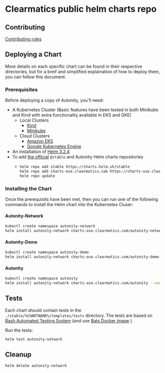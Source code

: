# Clearmatics public helm charts repo

## Contributing
[Contributing rules](./CONTRIBUTING.md)

## Deploying a Chart
More details on each specific chart can be found in their respective directories, but for a breif and simplified explaination of how to deploy them, you can follow this document.
### Prerequisites
Before deploying a copy of Autonity, you'll need:
- A Kubernetes Cluster (Basic features have been tested in both Minikube and Kind with extra functionality available in EKS and GKE)
  - Local Clusters
    - [Kind](https://kind.sigs.k8s.io/docs/user/quick-start)
    - [Minikube](https://kubernetes.io/docs/tasks/tools/install-minikube/)
  - Cloud Clusters
    - [Amazon EKS](https://eksworkshop.com/prerequisites/self_paced/)
    - [Google Kubernetes Engine](https://cloud.google.com/kubernetes-engine/docs/quickstart)
- An installation of [Helm 3.2.4](https://github.com/helm/helm/releases/tag/v3.2.4)
- To add [the official](https://helm.sh/docs/intro/quickstart/) `@stable` and Autonity Helm charts repositories
  - ```bash
    helm repo add stable https://charts.helm.sh/stable
    helm repo add charts-ose.clearmatics.com https://charts-ose.clearmatics.com/
    helm repo update
    ```
### Installing the Chart
Once the prerequisits have been met, then you can run one of the following commands to install the Helm chart into the Kubernetes Cluser:
#### Autonity-Network
```bash
kubectl create namespace autonity-network
helm install autonity-network charts-ose.clearmatics.com/autonity-network --namespace autonity-network --version 1.8.0
```

#### Autonity-Demo
```bash
kubectl create namespace autonity-demo
helm install autonity-network charts-ose.clearmatics.com/autonity-demo --namespace autonity-demo --version 1.8.0
```

#### Autonity
```bash
kubectl create namespace autonity
helm install autonity-network charts-ose.clearmatics.com/autonity --namespace autonity --version 1.8.0
```

## Tests
Each chart should contain tests in the `./stable/%CHARTNAME%/templates/tests` directory. The tests are based on [Bash Automated Testing System](https://github.com/bats-core/bats-core) (and use [Bats Docker image](https://github.com/dduportal-dockerfiles/bats) ).

Run the tests:
```bash
helm test autonity-network
```

## Cleanup
```
helm delete autonity-network
```
